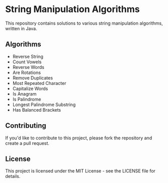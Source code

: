 # String Manipulation Algorithms

This repository contains solutions to various string manipulation algorithms, written in Java.

## Algorithms

* Reverse String
* Count Vowels
* Reverse Words
* Are Rotations
* Remove Duplicates
* Most Repeated Character
* Capitalize Words
* Is Anagram
* Is Palindrome
* Longest Palindrome Substring
* Has Balanced Brackets

## Contributing
If you'd like to contribute to this project, please fork the repository and create a pull request.

## License
This project is licensed under the MIT License - see the LICENSE file for details.